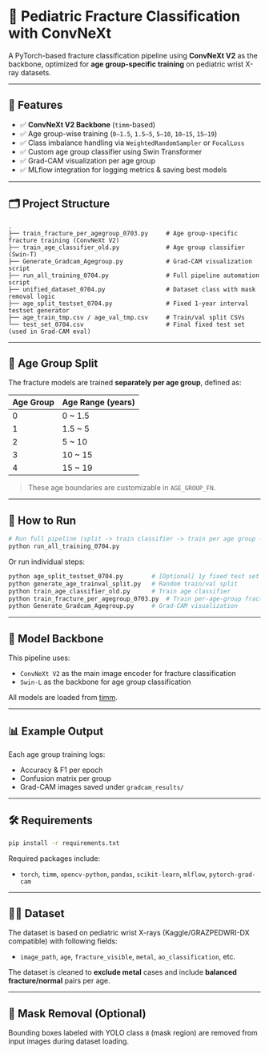 # 🦴 Pediatric Fracture Classification with ConvNeXt

A PyTorch-based fracture classification pipeline using **ConvNeXt V2** as the backbone, optimized for **age group-specific training** on pediatric wrist X-ray datasets.

---

## 📌 Features

- ✅ **ConvNeXt V2 Backbone** (`timm`-based)
- ✅ Age group-wise training (`0–1.5`, `1.5–5`, `5–10`, `10–15`, `15–19`)
- ✅ Class imbalance handling via `WeightedRandomSampler` or `FocalLoss`
- ✅ Custom age group classifier using Swin Transformer
- ✅ Grad-CAM visualization per age group
- ✅ MLflow integration for logging metrics & saving best models

---

## 🗂️ Project Structure

```
.
├── train_fracture_per_agegroup_0703.py     # Age group-specific fracture training (ConvNeXt V2)
├── train_age_classifier_old.py             # Age group classifier (Swin-T)
├── Generate_Gradcam_Agegroup.py            # Grad-CAM visualization script
├── run_all_training_0704.py                # Full pipeline automation script
├── unified_dataset_0704.py                 # Dataset class with mask removal logic
├── age_split_testset_0704.py               # Fixed 1-year interval testset generator
├── age_train_tmp.csv / age_val_tmp.csv     # Train/val split CSVs
└── test_set_0704.csv                       # Final fixed test set (used in Grad-CAM eval)
```

---

## 🧪 Age Group Split

The fracture models are trained **separately per age group**, defined as:

| Age Group | Age Range (years)  |
|-----------|---------------------|
| 0         | 0 ~ 1.5             |
| 1         | 1.5 ~ 5             |
| 2         | 5 ~ 10              |
| 3         | 10 ~ 15             |
| 4         | 15 ~ 19             |

> These age boundaries are customizable in `AGE_GROUP_FN`.

---

## 🚀 How to Run

```bash
# Run full pipeline (split -> train classifier -> train per age group -> grad-cam)
python run_all_training_0704.py
```

Or run individual steps:

```bash
python age_split_testset_0704.py        # [Optional] 1y fixed test set
python generate_age_trainval_split.py   # Random train/val split
python train_age_classifier_old.py      # Train age classifier
python train_fracture_per_agegroup_0703.py  # Train per-age-group fracture models
python Generate_Gradcam_Agegroup.py     # Grad-CAM visualization
```

---

## 🧠 Model Backbone

This pipeline uses:
- `ConvNeXt V2` as the main image encoder for fracture classification
- `Swin-L` as the backbone for age group classification

All models are loaded from [timm](https://github.com/huggingface/pytorch-image-models).

---

## 📊 Example Output

Each age group training logs:
- Accuracy & F1 per epoch
- Confusion matrix per group
- Grad-CAM images saved under `gradcam_results/`

---

## 🛠️ Requirements

```bash
pip install -r requirements.txt
```

Required packages include:
- `torch`, `timm`, `opencv-python`, `pandas`, `scikit-learn`, `mlflow`, `pytorch-grad-cam`

---

## 👨‍⚕️ Dataset

The dataset is based on pediatric wrist X-rays (Kaggle/GRAZPEDWRI-DX compatible) with following fields:
- `image_path`, `age`, `fracture_visible`, `metal`, `ao_classification`, etc.

The dataset is cleaned to **exclude metal** cases and include **balanced fracture/normal** pairs per age.

---

## 🧼 Mask Removal (Optional)

Bounding boxes labeled with YOLO class `8` (mask region) are removed from input images during dataset loading.
